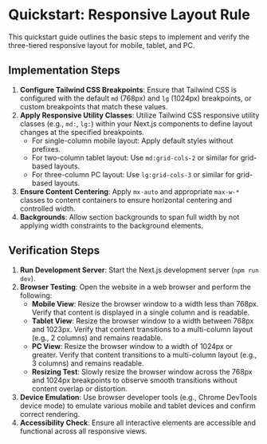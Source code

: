 # Quickstart: Responsive Layout Rule

This quickstart guide outlines the basic steps to implement and verify the three-tiered responsive layout for mobile, tablet, and PC.

## Implementation Steps

1.  **Configure Tailwind CSS Breakpoints**: Ensure that Tailwind CSS is configured with the default `md` (768px) and `lg` (1024px) breakpoints, or custom breakpoints that match these values.
2.  **Apply Responsive Utility Classes**: Utilize Tailwind CSS responsive utility classes (e.g., `md:`, `lg:`) within your Next.js components to define layout changes at the specified breakpoints.
    - For single-column mobile layout: Apply default styles without prefixes.
    - For two-column tablet layout: Use `md:grid-cols-2` or similar for grid-based layouts.
    - For three-column PC layout: Use `lg:grid-cols-3` or similar for grid-based layouts.
3.  **Ensure Content Centering**: Apply `mx-auto` and appropriate `max-w-*` classes to content containers to ensure horizontal centering and controlled width.
4.  **Backgrounds**: Allow section backgrounds to span full width by not applying width constraints to the background elements.

## Verification Steps

1.  **Run Development Server**: Start the Next.js development server (`npm run dev`).
2.  **Browser Testing**: Open the website in a web browser and perform the following:
    - **Mobile View**: Resize the browser window to a width less than 768px. Verify that content is displayed in a single column and is readable.
    - **Tablet View**: Resize the browser window to a width between 768px and 1023px. Verify that content transitions to a multi-column layout (e.g., 2 columns) and remains readable.
    - **PC View**: Resize the browser window to a width of 1024px or greater. Verify that content transitions to a multi-column layout (e.g., 3 columns) and remains readable.
    - **Resizing Test**: Slowly resize the browser window across the 768px and 1024px breakpoints to observe smooth transitions without content overlap or distortion.
3.  **Device Emulation**: Use browser developer tools (e.g., Chrome DevTools device mode) to emulate various mobile and tablet devices and confirm correct rendering.
4.  **Accessibility Check**: Ensure all interactive elements are accessible and functional across all responsive views.
